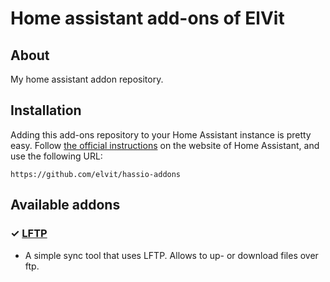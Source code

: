 # Home assistant add-ons of ElVit

## About

My home assistant addon repository.

## Installation

Adding this add-ons repository to your Home Assistant instance is
pretty easy. Follow [the official instructions](https://home-assistant.io/hassio/installing_third_party_addons) on the
website of Home Assistant, and use the following URL:

```
https://github.com/elvit/hassio-addons
```

## Available addons

[//]: # "ADDONLIST_START"

### &#10003; [LFTP](lftp-addon/)

- A simple sync tool that uses LFTP. Allows to up- or download files over ftp. 
